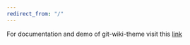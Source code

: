 ```yaml
---
redirect_from: "/"
---
```



For documentation and demo of git-wiki-theme visit this [link](http://drassil.github.io/git-wiki/)
